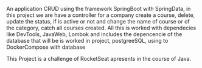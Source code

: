 An application CRUD using the framework SpringBoot with SpringData, in this project we are have a controller for a company create a course, delete, update the status, if is active or not
and change the name of course or of the category, catch all courses created. All this is worked with dependecies like DevTools, JavaWeb, Lombok and includes the depencencie of the database that
will be is worked in project, postgreeSQL, using to DockerCompose with database

This Project is a challenge of RocketSeat apresents in the course of Java.
